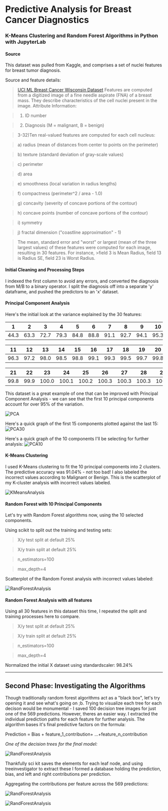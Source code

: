 
# Predictive Analysis for Breast Cancer Diagnostics 
### K-Means Clustering and Random Forest Algorithms in Python with JupyterLab

####  Source
This dataset was pulled from Kaggle, and comprises a set of nuclei features for breast tumor diagnosis. 

Source and feature details:
>[UCI ML Breast Cancer Wisconsin Dataset](https://www.kaggle.com/uciml/breast-cancer-wisconsin-data)
>Features are computed from a digitized image of a fine needle aspirate (FNA) of a breast mass. They describe characteristics of the cell nuclei present in the image.
>Attribute Information:

>1) ID number

>2) Diagnosis (M = malignant, B = benign)

>3-32)Ten real-valued features are computed for each cell nucleus:

>a) radius (mean of distances from center to points on the perimeter)

>b) texture (standard deviation of gray-scale values)

>c) perimeter

>d) area

>e) smoothness (local variation in radius lengths)

>f) compactness (perimeter^2 / area - 1.0)

>g) concavity (severity of concave portions of the contour)

>h) concave points (number of concave portions of the contour)

>i) symmetry

>j) fractal dimension ("coastline approximation" - 1)

>The mean, standard error and "worst" or largest (mean of the three largest values) of these features were computed for each image, resulting in 30 features. For instance, >field 3 is Mean Radius, field 13 is Radius SE, field 23 is Worst Radius.

####  Initial Cleaning and Processing Steps

I indexed the first column to avoid any errors, and converted the diagnosis from M/B to a binary operator. I split the diagnosis off into a separate 'y' dataframe, and pushed the predictors to an 'x' dataset. 

####  Principal Component Analysis

Here's the initial look at the variance explained by the 30 features:

| 1     | 2    | 3     | 4     | 5     | 6     | 7     | 8     | 9     | 10    |
|-------|------|-------|-------|-------|-------|-------|-------|-------|-------|
| 44.3  | 63.3 | 72.7  | 79.3  | 84.8  | 88.8  | 91.1  | 92.7  | 94.1  | 95.3  |

|  11    |   12   |  13    |  14    |  15    |  16    |  17    |  18    |  19    |  20    |
|--------|--------|--------|--------|--------|--------|--------|--------|--------|--------|
|  96.3  |   97.2 |  98.0  |  98.5  |  98.8  |  99.1  |  99.3  |  99.5  |  99.7  |  99.8  |

|  21    | 22   | 23    | 24    | 25    | 26    | 27    | 28    | 29    | 30    |
|--------|-------|-------|-------|-------|-------|-------|-------|-------|-------|
|  99.8  |  99.9 | 100.0 | 100.1 | 100.2 | 100.3 | 100.3 | 100.3 | 100.3 | 100.3 |

This dataset is a great example of one that can be improved with Principal Component Analysis - we can see that the first 10 principal components account for over 95% of the variation. 

![PCA](https://github.com/ElishaPhillips/Python-K-Means-RandomForest-Wisconsin-Breast-Cancer-Diagnostics/blob/067a1fe05c20a5ec0574d580becd5664fd1c97c9/Graphs/pca.png)

Here's a quick graph of the first 15 components plotted against the last 15:
![PCA30](https://github.com/ElishaPhillips/Python-K-Means-RandomForest-Wisconsin-Breast-Cancer-Diagnostics/blob/9c7d169e99817ed944578b93f33bdc127881913a/Graphs/Visualising30.png)

Here's a quick graph of the 10 components I'll be selecting for further analysis:
![PCA10](https://github.com/ElishaPhillips/Python-K-Means-RandomForest-Wisconsin-Breast-Cancer-Diagnostics/blob/9c7d169e99817ed944578b93f33bdc127881913a/Graphs/Visualising10.png)

####  K-Means Clustering

I used K-Means clustering to fit the 10 principal components into 2 clusters. The predictive accuracy was 91.04% - not too bad! 
I also labeled the incorrect values according to Malignant or Benign. This is the scatterplot of my K-cluster analysis with incorrect values labeled.

![KMeansAnalysis](https://github.com/ElishaPhillips/Python-K-Means-RandomForest-Wisconsin-Breast-Cancer-Diagnostics/blob/9c7d169e99817ed944578b93f33bdc127881913a/Graphs/BCWD.KCluster.png)

####  Random Forest with 10 Principal Components

Let's try with Random Forest algorithms now, using the 10 selected components. 

Using scikit to split out the training and testing sets:

> X/y test split at default 25%

> X/y train split at default 25%

>n_estimators=100

>max_depth=4

Scatterplot of the Random Forest analysis with incorrect values labeled:

![RandForestAnalysis](https://github.com/ElishaPhillips/Python-K-Means-RandomForest-Wisconsin-Breast-Cancer-Diagnostics/blob/9c7d169e99817ed944578b93f33bdc127881913a/Graphs/BCWD.RandTree.png)

####  Random Forest Analysis with all features

Using all 30 features in this dataset this time, I repeated the split and training processes here to compare. 

> X/y test split at default 25%

> X/y train split at default 25%

>n_estimators=100

>max_depth=4

Normalized the initial X dataset using standardscaler: 98.24%
______________________________________________________________________________________________________________________________________________

## Second Phase: Investigating the Algorithms

Though traditionally random forest algorithms act as a "black box", let's try opening it and see what's going on ;b. Trying to visualize each tree for each decison would be monumental - I saved 100 decision tree images for just one of the 569 predictions. However, theres an easier way. I extracted the individual prediction paths for each feature for further analysis. The algorithm bases it's final predictive factors on the formula:

Prediction = Bias + feature_1_contribution+ …+feature_n_contribution

_One of the decision trees for the final model:_

![RandForestAnalysis](https://github.com/ElishaPhillips/Python_K_Means_Random_Forest_Breast_Cancer_Diagnostics/blob/b4e2482c448e0eedb9c5cb142e08f6b105f18161/Graphs/tree_modelb.png)

Thankfully sci kit saves the elements for each leaf node, and using treeinvestigator to extract these I formed a database holding the prediction, bias, and left and right contributions per prediction.

Aggregating the contributions per feature across the 569 predictions:

![RandForestAnalysis](https://github.com/ElishaPhillips/Python_K_Means_Random_Forest_Breast_Cancer_Diagnostics/blob/b4e2482c448e0eedb9c5cb142e08f6b105f18161/Graphs/ModelA.png)


![RandForestAnalysis](https://github.com/ElishaPhillips/Python_K_Means_Random_Forest_Breast_Cancer_Diagnostics/blob/b4e2482c448e0eedb9c5cb142e08f6b105f18161/Graphs/ModelB.png)





